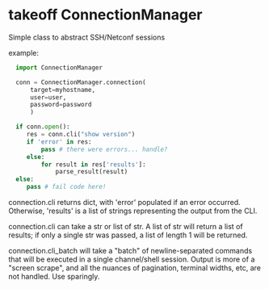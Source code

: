 # takeoff ConnectionManager

Simple class to abstract SSH/Netconf sessions


example:


```python
  import ConnectionManager

  conn = ConnectionManager.connection(
      target=myhostname,
      user=user,
      password=password
      )

  if conn.open():
     res = conn.cli("show version")
     if 'error' in res:
         pass # there were errors... handle?
     else:
         for result in res['results']:
             parse_result(result)
  else:
     pass # fail code here!
```

connection.cli returns dict, with 'error' populated if an error occurred.  Otherwise, 'results' is a list of strings representing the output from the CLI.   

connection.cli can take a str or list of str.  A list of str will return a list of results; if only a single str was passed, a list of length 1 will be returned.

connection.cli_batch will take a "batch" of newline-separated commands that will be executed in a single channel/shell session.   Output is more of a "screen scrape", and all the nuances of pagination, terminal widths, etc, are not handled.   Use sparingly.
